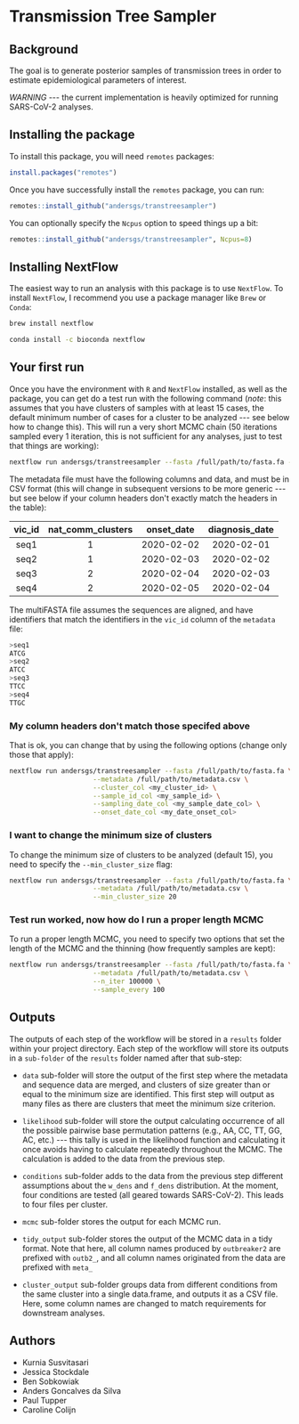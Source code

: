 # Transmission Tree Sampler

## Background

The goal is to generate posterior samples of transmission trees in order to 
estimate epidemiological parameters of interest.

*WARNING* --- the current implementation is heavily optimized for running SARS-CoV-2
analyses.

## Installing the package

To install this package, you will need `remotes` packages:

```R
install.packages("remotes")
```

Once you have successfully install the `remotes` package, you can run:

```R
remotes::install_github("andersgs/transtreesampler")
```

You can optionally specify the `Ncpus` option to speed things up a bit:

```R
remotes::install_github("andersgs/transtreesampler", Ncpus=8)
```

## Installing NextFlow

The easiest way to run an analysis with this package is to use `NextFlow`. To 
install `NextFlow`, I recommend you use a package manager like `Brew` or `Conda`:

```bash
brew install nextflow
```

```bash
conda install -c bioconda nextflow
```

## Your first run

Once you have the environment with `R` and `NextFlow` installed, as well as the
package, you can get do a test run with the following command (*note*: this 
assumes that you have clusters of samples with at least 15 cases, the default 
minimum number of cases for a cluster to be analyzed --- see below how to change
this). This will run a very short MCMC chain (50 iterations sampled every 1 iteration,
 this is not sufficient for any analyses, just to test that things are working):

```bash
nextflow run andersgs/transtreesampler --fasta /full/path/to/fasta.fa --metadata /full/path/to/metadata.csv
```

The metadata file must have the following columns and data, and must be in CSV
format (this will change in subsequent versions to be more generic --- but see below
if your column headers don't exactly match the headers in the table):

| vic_id | nat_comm_clusters | onset_date | diagnosis_date |
|:------:|:-----------------:|:----------:|:--------------:|
| seq1 | 1 | 2020-02-02 | 2020-02-01 |
| seq2 | 1 | 2020-02-03 | 2020-02-02 |
| seq3 | 2 | 2020-02-04 | 2020-02-03 |
| seq4 | 2 | 2020-02-05 | 2020-02-04 |


The multiFASTA file assumes the sequences are aligned, and have identifiers that 
match the identifiers in the `vic_id` column of the `metadata` file:

```bash
>seq1
ATCG
>seq2
ATCC
>seq3
TTCC
>seq4
TTGC
```

### My column headers don't match those specifed above

That is ok, you can change that by using the following options (change only those
that apply):

```bash
nextflow run andersgs/transtreesampler --fasta /full/path/to/fasta.fa \
                     --metadata /full/path/to/metadata.csv \
                     --cluster_col <my_cluster_id> \
                     --sample_id_col <my_sample_id> \
                     --sampling_date_col <my_sample_date_col> \
                     --onset_date_col <my_date_onset_col>
```

### I want to change the minimum size of clusters

To change the minimum size of clusters to be analyzed (default 15), you need to 
specify the `--min_cluster_size` flag:

```bash
nextflow run andersgs/transtreesampler --fasta /full/path/to/fasta.fa \
                     --metadata /full/path/to/metadata.csv \
                     --min_cluster_size 20
```

### Test run worked, now how do I run a proper length MCMC

To run a proper length MCMC, you need to specify two options that set the 
length of the MCMC and the thinning (how frequently samples are kept):

```bash
nextflow run andersgs/transtreesampler --fasta /full/path/to/fasta.fa \
                     --metadata /full/path/to/metadata.csv \
                     --n_iter 100000 \
                     --sample_every 100
```

## Outputs

The outputs of each step of the workflow will be stored in a `results` folder within your 
project directory. Each step of the workflow will store its outputs in a 
`sub-folder` of the `results` folder named after that sub-step:

* `data` sub-folder will store the output of the first step where the metadata
 and sequence data are merged, and clusters of size greater than or equal to the
 minimum size are identified. This first step will output as many files as there
 are clusters that meet the minimum size criterion.
 
 * `likelihood` sub-folder will store the output calculating
  occurrence of all the possible pairwise base permutation patterns (e.g., AA, CC, TT, GG, AC, 
  etc.) --- this tally is used in the likelihood function and calculating it once
  avoids having to calculate repeatedly throughout the MCMC. The calculation is
  added to the data from the previous step.
  
* `conditions` sub-folder adds to the data from the previous step different assumptions
  about the `w_dens` and `f_dens` distribution. At the moment, four conditions 
  are tested (all geared towards SARS-CoV-2). This leads to four files per 
  cluster.
  
* `mcmc` sub-folder stores the output for each MCMC run.

* `tidy_output` sub-folder stores the output of the MCMC data in a tidy format. 
  Note that here, all column names produced by `outbreaker2` are prefixed with
  `outb2_`, and all column names originated from the data are prefixed with 
  `meta_`

* `cluster_output` sub-folder groups data from different conditions from the same
  cluster into a single data.frame, and outputs it as a CSV file. Here, some
  column names are changed to match requirements for downstream analyses.
  
  
## Authors

* Kurnia Susvitasari
* Jessica Stockdale
* Ben Sobkowiak
* Anders Goncalves da Silva
* Paul Tupper
* Caroline Colijn






